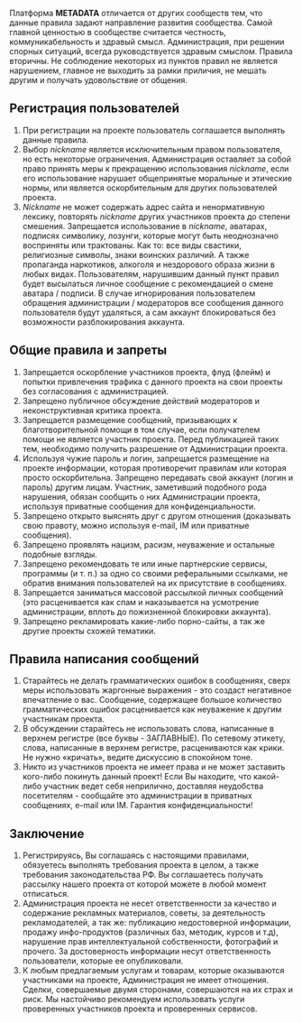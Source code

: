 Платформа **METADATA** отличается от других сообществ тем, что данные правила задают направление развития сообщества. Самой главной ценностью в сообществе считается честность, коммуникабельность и здравый смысл. Администрация, при решении спорных ситуаций, всегда руководствуется здравым смыслом. Правила вторичны. Не соблюдение некоторых из пунктов правил не является нарушением, главное не выходить за рамки приличия, не мешать другим и получать удовольствие от общения.

## Регистрация пользователей

1. При регистрации на проекте пользователь соглашается выполнять данные правила.
2. Выбор *nickname* является исключительным правом пользователя, но есть некоторые ограничения. Администрация оставляет за собой право принять меры к прекращению использования *nickname*, если его использование нарушает общепринятые моральные и этические нормы, или является оскорбительным для других пользователей проекта.
3. *Nickname* не может содержать адрес сайта и ненормативную лексику, повторять *nickname* других участников проекта до степени смешения. Запрещается использование в *nickname*, аватарах, подписях символику, лозунги, которые могут быть неоднозначно восприняты или трактованы. Как то: все виды свастики, религиозные символы, знаки воинских различий. А также пропаганда наркотиков, алкоголя и нездорового образа жизни в любых видах. Пользователям, нарушившим данный пункт правил будет высылаться личное сообщение с рекомендацией о смене аватара / подписи. В случае игнорирования пользователем обращения администрации / модераторов все сообщения данного пользователя будут удаляться, а сам аккаунт блокироваться без возможности разблокирования аккаунта.

## Общие правила и запреты

1. Запрещается оскорбление участников проекта, флуд (флейм) и попытки привлечения трафика с данного проекта на свои проекты без согласования с администрацией.
2. Запрещено публичное обсуждение действий модераторов и неконструктивная критика проекта.
3. Запрещается размещение сообщений, призывающих к благотворительной помощи в том случае, если получателем помощи не является участник проекта. Перед публикацией таких тем, необходимо получить разрешение от Администрации проекта.
4. Используя чужие пароль и логин, запрещается размещение на проекте информации, которая противоречит правилам или которая просто оскорбительна. Запрещено передавать свой аккаунт (логин и пароль) другим лицам. Участник, заметивший подобного рода нарушения, обязан сообщить о них Администрации проекта, используя приватные сообщения для конфиденциальности.
5. Запрещено открыто выяснять друг с другом отношения (доказывать свою правоту, можно используя e-mail, IM или приватные сообщения).
6. Запрещено проявлять нацизм, расизм, неуважение и остальные подобные взгляды.
7. Запрещено рекомендовать те или иные партнерские сервисы, программы (и т. п.) за одно со своими реферальными ссылками, не обратив внимания пользователей на их присутствие в сообщениях.
8. Запрещается заниматься массовой рассылкой личных сообщений (это расценивается как спам и наказывается на усмотрение администрации, вплоть до пожизненной блокировки аккаунта).
9. Запрещено рекламировать какие-либо порно-сайты, а так же другие проекты схожей тематики.

## Правила написания сообщений

1. Старайтесь не делать грамматических ошибок в сообщениях, сверх меры использовать жаргонные выражения - это создаст негативное впечатление о вас. Сообщение, содержащее большое количество грамматических ошибок расценивается как неуважение к другим участникам проекта.
2. В обсуждении старайтесь не использовать слова, написанные в верхнем регистре (все буквы - ЗАГЛАВНЫЕ). По сетевому этикету, слова, написанные в верхнем регистре, расцениваются как крики. Не нужно «кричать», ведите дискуссию в спокойном тоне.
3. Никто из участников проекта не имеет права и не может заставить кого-либо покинуть данный проект! Если Вы находите, что какой-либо участник ведет себя неприлично, доставляя неудобства посетителям - сообщайте это администрации в приватных сообщениях, e-mail или IM. Гарантия конфиденциальности!

## Заключение

1. Регистрируясь, Вы соглашаясь с настоящими правилами, обязуетесь выполнять требования проекта в целом, а также требования законодательства РФ. Вы соглашаетесь получать рассылку нашего проекта от которой можете в любой момент отписаться.
2. Администрация проекта не несет ответственности за качество и содержание рекламных материалов, советы, за деятельность рекламодателей, а так же: публикацию недостоверной информации, продажу инфо-продуктов (различных баз, методик, курсов и т.д), нарушение прав интеллектуальной собственности, фотографий и прочего. За достоверность информации несут ответственность пользователи, которые ее опубликовали.
3. К любым предлагаемым услугам и товарам, которые оказываются участниками на проекте, Администрация не имеет отношения. Сделки, совершаемые двумя сторонами, совершаются на их страх и риск. Мы настойчиво рекомендуем использовать услуги проверенных участников проекта и проверенных сервисов.
